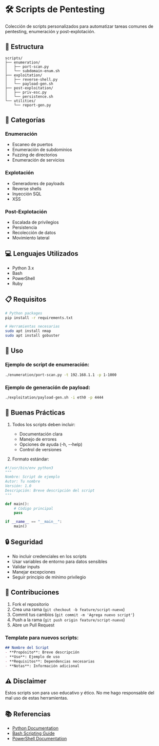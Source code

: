 # 🛠️ Scripts de Pentesting

Colección de scripts personalizados para automatizar tareas comunes de pentesting, enumeración y post-explotación.

## 📂 Estructura

```
scripts/
├── enumeration/
│   ├── port-scan.py
│   └── subdomain-enum.sh
├── exploitation/
│   ├── reverse-shell.py
│   └── payload-gen.sh
├── post-exploitation/
│   ├── priv-esc.py
│   └── persistence.sh
└── utilities/
    └── report-gen.py
```

## 🚀 Categorías

### Enumeración
- Escaneo de puertos
- Enumeración de subdominios
- Fuzzing de directorios
- Enumeración de servicios

### Explotación
- Generadores de payloads
- Reverse shells
- Inyección SQL
- XSS

### Post-Explotación
- Escalada de privilegios
- Persistencia
- Recolección de datos
- Movimiento lateral

## 💻 Lenguajes Utilizados
- Python 3.x
- Bash
- PowerShell
- Ruby

## 📋 Requisitos

```bash
# Python packages
pip install -r requirements.txt

# Herramientas necesarias
sudo apt install nmap
sudo apt install gobuster
```

## 🔧 Uso

### Ejemplo de script de enumeración:
```bash
./enumeration/port-scan.py -t 192.168.1.1 -p 1-1000
```

### Ejemplo de generación de payload:
```bash
./exploitation/payload-gen.sh -i eth0 -p 4444
```

## 📌 Buenas Prácticas

1. Todos los scripts deben incluir:
   - Documentación clara
   - Manejo de errores
   - Opciones de ayuda (-h, --help)
   - Control de versiones

2. Formato estándar:
```python
#!/usr/bin/env python3
"""
Nombre: Script de ejemplo
Autor: Tu nombre
Versión: 1.0
Descripción: Breve descripción del script
"""

def main():
    # Código principal
    pass

if __name__ == "__main__":
    main()
```

## 🔒 Seguridad

- No incluir credenciales en los scripts
- Usar variables de entorno para datos sensibles
- Validar inputs
- Manejar excepciones
- Seguir principio de mínimo privilegio

## 🤝 Contribuciones

1. Fork el repositorio
2. Crea una rama (`git checkout -b feature/script-nuevo`)
3. Commit tus cambios (`git commit -m 'Agrega nuevo script'`)
4. Push a la rama (`git push origin feature/script-nuevo`)
5. Abre un Pull Request

### Template para nuevos scripts:
```markdown
## Nombre del Script
- **Propósito**: Breve descripción
- **Uso**: Ejemplo de uso
- **Requisitos**: Dependencias necesarias
- **Notas**: Información adicional
```

## ⚠️ Disclaimer

Estos scripts son para uso educativo y ético. No me hago responsable del mal uso de estas herramientas.

## 📚 Referencias

- [Python Documentation](https://docs.python.org/3/)
- [Bash Scripting Guide](https://tldp.org/LDP/abs/html/)
- [PowerShell Documentation](https://docs.microsoft.com/en-us/powershell/)

